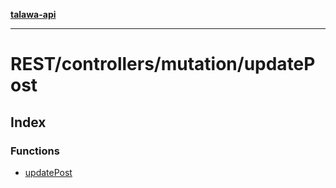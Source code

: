 [**talawa-api**](../../../../README.md)

***

# REST/controllers/mutation/updatePost

## Index

### Functions

- [updatePost](functions/updatePost.md)

